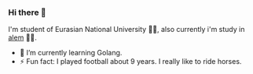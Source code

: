 ### Hi there 👋

I'm student of Eurasian National University 👨‍🎓, also currently i'm study in [alem](https://alem.school) 👨‍💻.
- 🌱 I’m currently learning Golang.
- ⚡ Fun fact: I played football about 9 years. I really like to ride horses.
<!--
**muratovdias/muratovdias** is a ✨ _special_ ✨ repository because its `README.md` (this file) appears on your GitHub profile.

Here are some ideas to get you started:

- 🔭 I’m currently working on ...
- 🌱 I’m currently learning ...
- 👯 I’m looking to collaborate on ...
- 🤔 I’m looking for help with ...
- 💬 Ask me about ...
- 📫 How to reach me: ...
- 😄 Pronouns: ...
- ⚡ Fun fact: ...
-->
